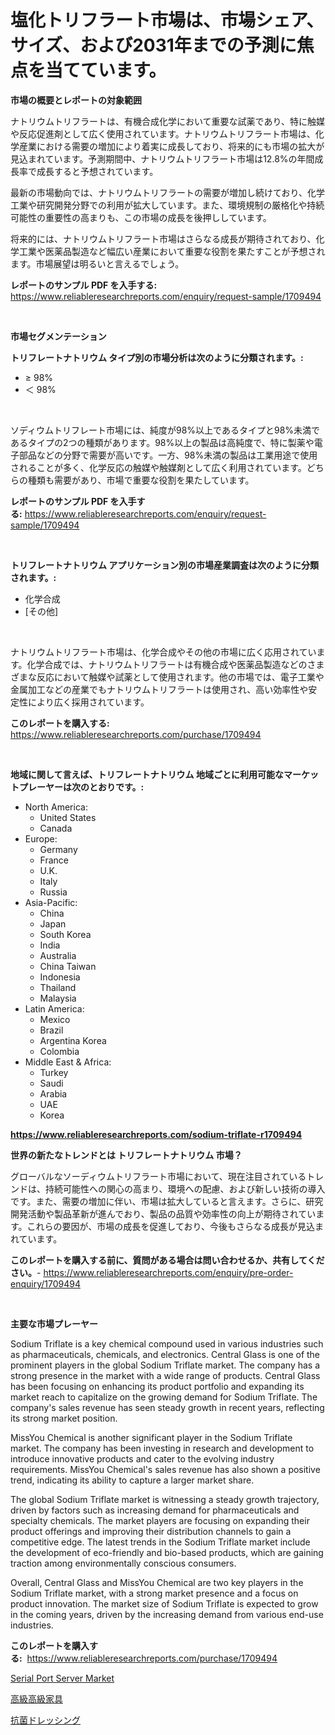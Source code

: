 <p><h1>塩化トリフラート市場は、市場シェア、サイズ、および2031年までの予測に焦点を当てています。</h1></p><p><strong>市場の概要とレポートの対象範囲</strong></p>
<p><p>ナトリウムトリフラートは、有機合成化学において重要な試薬であり、特に触媒や反応促進剤として広く使用されています。ナトリウムトリフラート市場は、化学産業における需要の増加により着実に成長しており、将来的にも市場の拡大が見込まれています。予測期間中、ナトリウムトリフラート市場は12.8%の年間成長率で成長すると予想されています。</p><p>最新の市場動向では、ナトリウムトリフラートの需要が増加し続けており、化学工業や研究開発分野での利用が拡大しています。また、環境規制の厳格化や持続可能性の重要性の高まりも、この市場の成長を後押ししています。</p><p>将来的には、ナトリウムトリフラート市場はさらなる成長が期待されており、化学工業や医薬品製造など幅広い産業において重要な役割を果たすことが予想されます。市場展望は明るいと言えるでしょう。</p></p>
<p><strong>レポートのサンプル PDF を入手する:</strong> <a href="https://www.reliableresearchreports.com/enquiry/request-sample/1709494">https://www.reliableresearchreports.com/enquiry/request-sample/1709494</a></p>
<p>&nbsp;</p>
<p><strong>市場セグメンテーション</strong></p>
<p><strong>トリフレートナトリウム タイプ別の市場分析は次のように分類されます。:</strong></p>
<p><ul><li>≥ 98%</li><li>＜ 98%</li></ul></p>
<p>&nbsp;</p>
<p><p>ソディウムトリフレート市場には、純度が98%以上であるタイプと98%未満であるタイプの2つの種類があります。98%以上の製品は高純度で、特に製薬や電子部品などの分野で需要が高いです。一方、98%未満の製品は工業用途で使用されることが多く、化学反応の触媒や触媒剤として広く利用されています。どちらの種類も需要があり、市場で重要な役割を果たしています。</p></p>
<p><strong>レポートのサンプル PDF を入手する:</strong>&nbsp;<a href="https://www.reliableresearchreports.com/enquiry/request-sample/1709494">https://www.reliableresearchreports.com/enquiry/request-sample/1709494</a></p>
<p>&nbsp;</p>
<p><strong> トリフレートナトリウム アプリケーション別の市場産業調査は次のように分類されます。:</strong></p>
<p><ul><li>化学合成</li><li>[その他]</li></ul></p>
<p>&nbsp;</p>
<p><p>ナトリウムトリフラート市場は、化学合成やその他の市場に広く応用されています。化学合成では、ナトリウムトリフラートは有機合成や医薬品製造などのさまざまな反応において触媒や試薬として使用されます。他の市場では、電子工業や金属加工などの産業でもナトリウムトリフラートは使用され、高い効率性や安定性により広く採用されています。</p></p>
<p><strong>このレポートを購入する:</strong>&nbsp; <a href="https://www.reliableresearchreports.com/purchase/1709494">https://www.reliableresearchreports.com/purchase/1709494</a></p>
<p>&nbsp;</p>
<p><strong>地域に関して言えば、トリフレートナトリウム 地域ごとに利用可能なマーケットプレーヤーは次のとおりです。:</strong></p>
<p><ul>
    <li>
        North America:
        <ul>
            <li>United States</li>
            <li>Canada</li>
        </ul>
    </li>
    <li>
        Europe:
        <ul>
            <li>Germany</li>
            <li>France</li>
            <li>U.K.</li>
            <li>Italy</li>
            <li>Russia</li>
        </ul>
    </li>
    <li>
        Asia-Pacific:
        <ul>
            <li>China</li>
            <li>Japan</li>
            <li>South Korea</li>
            <li>India</li>
            <li>Australia</li>
            <li>China Taiwan</li>
            <li>Indonesia</li>
            <li>Thailand</li>
            <li>Malaysia</li>
        </ul>
    </li>
    <li>
        Latin America:
        <ul>
            <li>Mexico</li>
            <li>Brazil</li>
            <li>Argentina Korea</li>
            <li>Colombia</li>
        </ul>
    </li>
    <li>
        Middle East & Africa:
        <ul>
            <li>Turkey</li>
            <li>Saudi</li>
            <li>Arabia</li>
            <li>UAE</li>
            <li>Korea</li>
        </ul>
    </li>
    </ul></p>
<p><strong><a href="https://www.reliableresearchreports.com/sodium-triflate-r1709494">https://www.reliableresearchreports.com/sodium-triflate-r1709494</a></strong>&nbsp;</p>
<p><strong>世界の新たなトレンドとは トリフレートナトリウム 市場？</strong></p>
<p><p>グローバルなソーディウムトリフラート市場において、現在注目されているトレンドは、持続可能性への関心の高まり、環境への配慮、および新しい技術の導入です。また、需要の増加に伴い、市場は拡大していると言えます。さらに、研究開発活動や製品革新が進んでおり、製品の品質や効率性の向上が期待されています。これらの要因が、市場の成長を促進しており、今後もさらなる成長が見込まれています。</p></p>
<p><strong>このレポートを購入する前に、質問がある場合は問い合わせるか、共有してください。</strong>- <a href="https://www.reliableresearchreports.com/enquiry/pre-order-enquiry/1709494">https://www.reliableresearchreports.com/enquiry/pre-order-enquiry/1709494</a></p>
<p>&nbsp;</p>
<p><strong>主要な市場プレーヤー</strong></p>
<p><p>Sodium Triflate is a key chemical compound used in various industries such as pharmaceuticals, chemicals, and electronics. Central Glass is one of the prominent players in the global Sodium Triflate market. The company has a strong presence in the market with a wide range of products. Central Glass has been focusing on enhancing its product portfolio and expanding its market reach to capitalize on the growing demand for Sodium Triflate. The company's sales revenue has seen steady growth in recent years, reflecting its strong market position.</p><p>MissYou Chemical is another significant player in the Sodium Triflate market. The company has been investing in research and development to introduce innovative products and cater to the evolving industry requirements. MissYou Chemical's sales revenue has also shown a positive trend, indicating its ability to capture a larger market share.</p><p>The global Sodium Triflate market is witnessing a steady growth trajectory, driven by factors such as increasing demand for pharmaceuticals and specialty chemicals. The market players are focusing on expanding their product offerings and improving their distribution channels to gain a competitive edge. The latest trends in the Sodium Triflate market include the development of eco-friendly and bio-based products, which are gaining traction among environmentally conscious consumers.</p><p>Overall, Central Glass and MissYou Chemical are two key players in the Sodium Triflate market, with a strong market presence and a focus on product innovation. The market size of Sodium Triflate is expected to grow in the coming years, driven by the increasing demand from various end-use industries.</p></p>
<p><strong>このレポートを購入する:</strong>&nbsp;&nbsp;<a href="https://www.reliableresearchreports.com/purchase/1709494">https://www.reliableresearchreports.com/purchase/1709494</a></p>
<p><p><a href="https://flame-sidecar-702.notion.site/Serial-Port-Server-Market-Size-and-Market-Trends-Complete-Industry-Overview-2024-to-2031-fd38fcb9d9114da58dfc21c220f2aec6">Serial Port Server Market</a></p><p><a href="https://medium.com/@luckeycorbin/%E9%AB%98%E7%B4%9A%E5%AE%B6%E5%85%B7%E5%B8%82%E5%A0%B4%E3%81%AE%E5%88%86%E6%9E%90-%E3%82%B0%E3%83%AD%E3%83%BC%E3%83%90%E3%83%AB%E7%94%A3%E6%A5%AD%E3%81%AE%E5%B1%95%E6%9C%9B%E3%81%A8%E4%BA%88%E6%B8%AC-2024%E5%B9%B4%E3%81%8B%E3%82%892031%E5%B9%B4%E3%81%BE%E3%81%A7-46a6f776bf34">高級高級家具</a></p><p><a href="https://medium.com/@lindrup2/%E6%8A%97%E8%8F%8C%E3%83%89%E3%83%AC%E3%83%83%E3%82%B7%E3%83%B3%E3%82%B0%E5%B8%82%E5%A0%B4%E3%81%AE%E5%88%86%E6%9E%90-%E3%82%B0%E3%83%AD%E3%83%BC%E3%83%90%E3%83%AB%E7%94%A3%E6%A5%AD%E3%81%AE%E8%A6%8B%E8%A7%A3%E3%81%A8%E4%BA%88%E6%B8%AC-2024%E5%B9%B4%E3%81%8B%E3%82%892031%E5%B9%B4-17759918d3d5">抗菌ドレッシング</a></p></p>